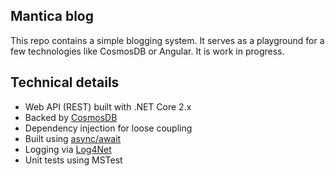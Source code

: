 ## Mantica blog
This repo contains a simple blogging system. It serves as a playground for a few technologies like CosmosDB or Angular. It is work in progress.

## Technical details
* Web API (REST) built with .NET Core 2.x
* Backed by [CosmosDB](https://azure.microsoft.com/en-us/services/cosmos-db/)
* Dependency injection for loose coupling
* Built using [async/await](https://docs.microsoft.com/en-us/dotnet/csharp/programming-guide/concepts/async/) 
* Logging via [Log4Net](https://logging.apache.org/log4net/)
* Unit tests using MSTest
